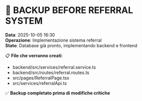 # 💾 BACKUP BEFORE REFERRAL SYSTEM

**Data**: 2025-10-05 16:30  
**Operazione**: Implementazione sistema referral  
**Stato**: Database già pronto, implementando backend e frontend  

📋 **File che verranno creati**:
- backend/src/services/referral.service.ts
- backend/src/routes/referral.routes.ts
- src/pages/ReferralPage.tsx
- src/services/referralApi.ts

✅ **Backup completato prima di modifiche critiche**
